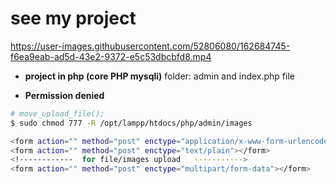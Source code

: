 # see my project
https://user-images.githubusercontent.com/52806080/162684745-f6ea9eab-ad5d-43e2-9372-e5c53dbcbfd8.mp4


* **project in php (core PHP mysqli)**
    folder: admin and index.php file

* **Permission denied**
```sh
# move_upload_file();
$ sudo chmod 777 -R /opt/lampp/htdocs/php/admin/images
````

```sh
<form action="" method="post" enctype="application/x-www-form-urlencoded"></form>
<form action="" method="post" enctype="text/plain"></form>
<!------------  for file/images upload   ----------->
<form action="" method="post" enctype="multipart/form-data"></form>
```
